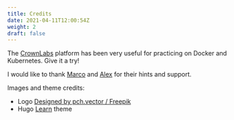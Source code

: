 ```yaml
---
title: Credits
date: 2021-04-11T12:00:54Z
weight: 2
draft: false
---
```

The [CrownLabs](https://crownlabs.polito.it/) platform has been very useful for practicing on Docker and Kubernetes. Give it a try!

I would like to thank [Marco](https://github.com/giorio94) and [Alex](https://github.com/palexster) for their hints and support.

Images and theme credits:
- Logo [Designed by pch.vector / Freepik](http://www.freepik.com)
- Hugo [Learn](https://themes.gohugo.io/hugo-theme-learn/) theme
